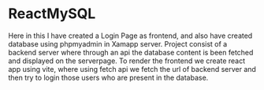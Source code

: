 # ReactMySQL


Here in this I have created a Login Page as frontend, and also have created database using phpmyadmin in Xamapp server. 
Project consist of a backend server where through an api the database content is been fetched and displayed on the serverpage. 
To render the frontend we create react app using vite, where using fetch api we fetch the url of backend server and then try to login those users who are present in the database.
